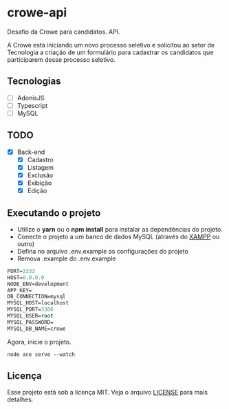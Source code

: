 # crowe-api
Desafio da Crowe para candidatos. API.

A Crowe está iniciando um novo processo seletivo e solicitou ao setor de Tecnologia a criação de um formulário para cadastrar os candidatos que participarem desse processo seletivo.

## Tecnologias
- [ ] AdonisJS
- [ ] Typescript
- [ ] MySQL

## TODO
- [x] Back-end
  - [x] Cadastro
  - [x] Listagem
  - [x] Exclusão
  - [x] Exibição
  - [x] Edição

## Executando o projeto
- Utilize o **yarn** ou o **npm install** para instalar as dependências do projeto.
- Conecte o projeto a um banco de dados MySQL (através do [XAMPP](https://www.apachefriends.org/index.html) ou outro)
- Defina no arquivo .env.example as configurações do projeto
- Remova .example do .env.example

```cl
PORT=3333
HOST=0.0.0.0
NODE_ENV=development
APP_KEY=
DB_CONNECTION=mysql
MYSQL_HOST=localhost
MYSQL_PORT=3306
MYSQL_USER=root
MYSQL_PASSWORD=
MYSQL_DB_NAME=crowe
```

Agora, inicie o projeto.
```cl
node ace serve --watch
```

## Licença
Esse projeto está sob a licença MIT. Veja o arquivo [LICENSE](LICENSE) para mais detalhes.
